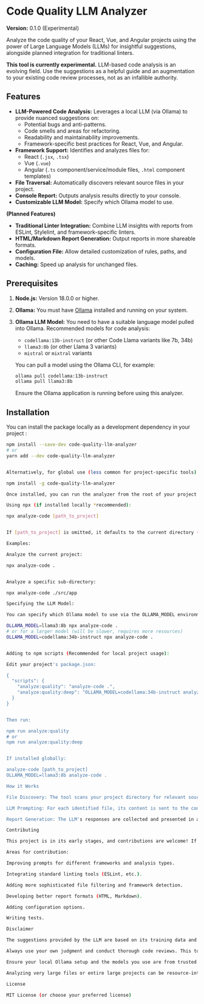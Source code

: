 # Code Quality LLM Analyzer

**Version:** 0.1.0 (Experimental)

Analyze the code quality of your React, Vue, and Angular projects using the power of Large Language Models (LLMs) for insightful suggestions, alongside planned integration for traditional linters.

**This tool is currently experimental.** LLM-based code analysis is an evolving field. Use the suggestions as a helpful guide and an augmentation to your existing code review processes, not as an infallible authority.

## Features

*   **LLM-Powered Code Analysis:** Leverages a local LLM (via Ollama) to provide nuanced suggestions on:
    *   Potential bugs and anti-patterns.
    *   Code smells and areas for refactoring.
    *   Readability and maintainability improvements.
    *   Framework-specific best practices for React, Vue, and Angular.
*   **Framework Support:** Identifies and analyzes files for:
    *   React (`.jsx`, `.tsx`)
    *   Vue (`.vue`)
    *   Angular (`.ts` component/service/module files, `.html` component templates)
*   **File Traversal:** Automatically discovers relevant source files in your project.
*   **Console Report:** Outputs analysis results directly to your console.
*   **Customizable LLM Model:** Specify which Ollama model to use.

**(Planned Features)**
*   **Traditional Linter Integration:** Combine LLM insights with reports from ESLint, Stylelint, and framework-specific linters.
*   **HTML/Markdown Report Generation:** Output reports in more shareable formats.
*   **Configuration File:** Allow detailed customization of rules, paths, and models.
*   **Caching:** Speed up analysis for unchanged files.

## Prerequisites

1.  **Node.js:** Version 18.0.0 or higher.
2.  **Ollama:** You must have [Ollama](https://ollama.com/) installed and running on your system.
3.  **Ollama LLM Model:** You need to have a suitable language model pulled into Ollama. Recommended models for code analysis:
    *   `codellama:13b-instruct` (or other Code Llama variants like 7b, 34b)
    *   `llama3:8b` (or other Llama 3 variants)
    *   `mistral` or `mixtral` variants

    You can pull a model using the Ollama CLI, for example:
    ```bash
    ollama pull codellama:13b-instruct
    ollama pull llama3:8b
    ```
    Ensure the Ollama application is running before using this analyzer.

## Installation

You can install the package locally as a development dependency in your project :

```bash
npm install --save-dev code-quality-llm-analyzer
# or
yarn add --dev code-quality-llm-analyzer


Alternatively, for global use (less common for project-specific tools):

npm install -g code-quality-llm-analyzer

Once installed, you can run the analyzer from the root of your project directory.

Using npx (if installed locally *recommended):

npx analyze-code [path_to_project]


If [path_to_project] is omitted, it defaults to the current directory (.).

Examples:

Analyze the current project:

npx analyze-code .


Analyze a specific sub-directory:

npx analyze-code ./src/app

Specifying the LLM Model:

You can specify which Ollama model to use via the OLLAMA_MODEL environment variable. If not set, it defaults to codellama:13b-instruct.

OLLAMA_MODEL=llama3:8b npx analyze-code .
# or for a larger model (will be slower, requires more resources)
OLLAMA_MODEL=codellama:34b-instruct npx analyze-code .


Adding to npm scripts (Recommended for local project usage):

Edit your project's package.json:

{
  "scripts": {
    "analyze:quality": "analyze-code .",
    "analyze:quality:deep": "OLLAMA_MODEL=codellama:34b-instruct analyze-code ./src"
  }
}


Then run:

npm run analyze:quality
# or
npm run analyze:quality:deep


If installed globally:

analyze-code [path_to_project]
OLLAMA_MODEL=llama3:8b analyze-code .

How it Works

File Discovery: The tool scans your project directory for relevant source files based on common extensions for React, Vue, and Angular.

LLM Prompting: For each identified file, its content is sent to the configured Ollama LLM with a carefully crafted prompt asking for code quality analysis, potential issues, and suggestions.

Report Generation: The LLM's responses are collected and presented in a consolidated report in your console.

Contributing

This project is in its early stages, and contributions are welcome! If you have ideas, bug reports, or want to contribute code, please feel free to open an issue or a pull request on the GitHub repository. (Replace with your actual GitHub link once created).

Areas for contribution:

Improving prompts for different frameworks and analysis types.

Integrating standard linting tools (ESLint, etc.).

Adding more sophisticated file filtering and framework detection.

Developing better report formats (HTML, Markdown).

Adding configuration options.

Writing tests.

Disclaimer

The suggestions provided by the LLM are based on its training data and the prompt provided. They may not always be perfect, optimal, or cover all possible issues.

Always use your own judgment and conduct thorough code reviews. This tool is an assistant, not a replacement for human expertise.

Ensure your local Ollama setup and the models you use are from trusted sources.

Analyzing very large files or entire large projects can be resource-intensive and time-consuming due to LLM processing.

License

MIT License (or choose your preferred license)

